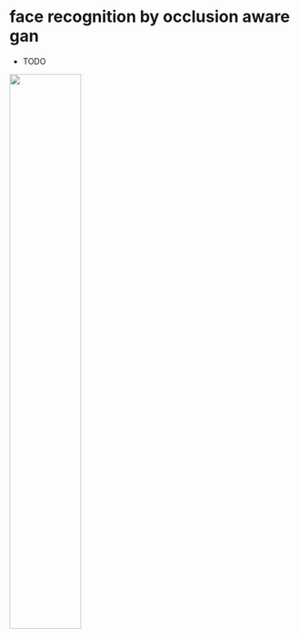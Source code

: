 # face recognition by occlusion aware gan

- TODO
<img src="https://user-images.githubusercontent.com/47767202/117537349-4dd07c00-b03b-11eb-90d4-47d880045086.png" width="50%">
